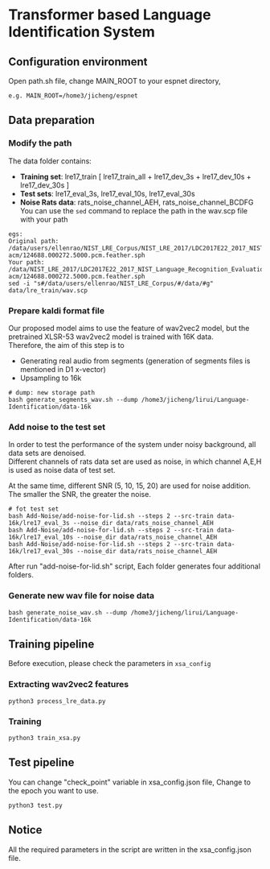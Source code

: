 # Transformer based Language Identification System
## Configuration environment

Open path.sh file, change MAIN_ROOT to your espnet directory,
```
e.g. MAIN_ROOT=/home3/jicheng/espnet
```
## Data preparation
### Modify the path 
The data folder contains:<br>
- **Training set**: lre17_train [ lre17_train_all + lre17_dev_3s + lre17_dev_10s + lre17_dev_30s ]
- **Test sets**: lre17_eval_3s, lre17_eval_10s, lre17_eval_30s<br>
- **Noise Rats data**: rats_noise_channel_AEH,  rats_noise_channel_BCDFG<br>
You can use the ```sed``` command to replace the path in the wav.scp file with your path
```
egs:
Original path: /data/users/ellenrao/NIST_LRE_Corpus/NIST_LRE_2017/LDC2017E22_2017_NIST_Language_Recognition_Evaluation_Training_Data/data/ara-acm/124688.000272.5000.pcm.feather.sph
Your path: /data/NIST_LRE_2017/LDC2017E22_2017_NIST_Language_Recognition_Evaluation_Training_Data/data/ara-acm/124688.000272.5000.pcm.feather.sph
sed -i "s#/data/users/ellenrao/NIST_LRE_Corpus/#/data/#g" data/lre_train/wav.scp
```
### Prepare kaldi format file
Our proposed model aims to use the feature of wav2vec2 model, but the pretrained XLSR-53 wav2vec2 model is trained with 16K data. <br>
Therefore, the aim of this step is to <br>
- Generating real audio from segments (generation of segments files is mentioned in D1 x-vector)
- Upsampling to 16k 
```
# dump: new storage path
bash generate_segments_wav.sh --dump /home3/jicheng/lirui/Language-Identification/data-16k
```


### Add noise to the test set 
In order to test the performance of the system under noisy background, all data sets are denoised.<br>
Different channels of rats data set are used as noise, in which channel A,E,H is used as noise data of test set.

At the same time, different SNR (5, 10, 15, 20) are used for noise addition.<br>
The smaller the SNR, the greater the noise.<br>
```
# fot test set
bash Add-Noise/add-noise-for-lid.sh --steps 2 --src-train data-16k/lre17_eval_3s --noise_dir data/rats_noise_channel_AEH
bash Add-Noise/add-noise-for-lid.sh --steps 2 --src-train data-16k/lre17_eval_10s --noise_dir data/rats_noise_channel_AEH
bash Add-Noise/add-noise-for-lid.sh --steps 2 --src-train data-16k/lre17_eval_30s --noise_dir data/rats_noise_channel_AEH
```
After run "add-noise-for-lid.sh" script, Each folder generates four additional folders.<br>

### Generate new wav file for noise data
```
bash generate_noise_wav.sh --dump /home3/jicheng/lirui/Language-Identification/data-16k
```

## Training pipeline
Before execution, please check the parameters in ```xsa_config``` <br>
### Extracting wav2vec2 features

```
python3 process_lre_data.py
```
### Training 
```
python3 train_xsa.py
```
## Test pipeline
You can change "check_point" variable in xsa_config.json file, Change to the epoch you want to use.
```
python3 test.py
```

## Notice
All the required parameters in the script are written in the xsa_config.json file.
